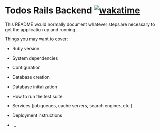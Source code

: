 # Todos Rails Backend [![wakatime](https://wakatime.com/badge/github/irackson/todos-rails-backend.svg)](https://wakatime.com/badge/github/irackson/todos-rails-backend)

This README would normally document whatever steps are necessary to get the
application up and running.

Things you may want to cover:

-   Ruby version

-   System dependencies

-   Configuration

-   Database creation

-   Database initialization

-   How to run the test suite

-   Services (job queues, cache servers, search engines, etc.)

-   Deployment instructions

-   ...
